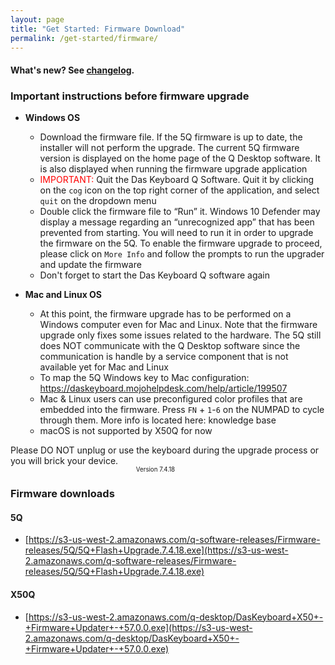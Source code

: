 ```yaml
---
layout: page
title: "Get Started: Firmware Download"
permalink: /get-started/firmware/
---
```

#### What's new? See <a href="{{site.baseurl}}/updates/changelog-firmware/">changelog</a>.

### Important instructions before firmware upgrade

- **Windows OS**

  - Download the firmware file. If the 5Q firmware is up to date, the installer will not perform
    the upgrade. The current 5Q firmware version is displayed on the home page of the Q Desktop
    software. It is also displayed when running the firmware upgrade application
  - <span style="color:red;">IMPORTANT:</span> Quit the Das Keyboard Q Software. Quit it by clicking on the `cog` icon on the top right corner of the application, and select `quit` on the dropdown menu
  - Double click the firmware file to “Run” it. Windows 10 Defender may display a message regarding    an “unrecognized app” that has been prevented from starting. You will need to run it in order to   upgrade the firmware on the 5Q. To enable the firmware upgrade to proceed, please click on `More Info` and follow the prompts to run the upgrader and update the firmware
  - Don't forget to start the Das Keyboard Q software again

- **Mac and Linux OS**
  - At this point, the firmware upgrade has to be performed on a Windows computer even for Mac and Linux. Note that the firmware upgrade only fixes some issues related to the hardware. The 5Q still does NOT communicate with the Q Desktop software since the communication is handle by a service component that is not available yet for Mac and Linux
  - To map the 5Q Windows key to Mac configuration: https://daskeyboard.mojohelpdesk.com/help/article/199507
  - Mac & Linux users can use preconfigured color profiles that are embedded into the firmware. Press `FN` + `1`-`6` on the NUMPAD to cycle through them. More info is located here: knowledge base
  - macOS is not supported by X50Q for now

<div class="alert alert-danger mt-3" role="alert">
Please DO NOT unplug or use the keyboard during the upgrade process or you will brick your device.
</div>


<div class="homepage__button_row">
  <div style="text-align:center;">
    <a id="firmware-download-button"
      class="get-started-button"></a>
    <small>
      <small style="margin-right: 40px;"
      id="firmware-download-version">Version 7.4.18</small>
    </small>
  </div>
</div>


### Firmware downloads

#### 5Q
- [https://s3-us-west-2.amazonaws.com/q-software-releases/Firmware-releases/5Q/5Q+Flash+Upgrade.7.4.18.exe](https://s3-us-west-2.amazonaws.com/q-software-releases/Firmware-releases/5Q/5Q+Flash+Upgrade.7.4.18.exe)

#### X50Q
- [https://s3-us-west-2.amazonaws.com/q-desktop/DasKeyboard+X50+-+Firmware+Updater+-+57.0.0.exe](https://s3-us-west-2.amazonaws.com/q-desktop/DasKeyboard+X50+-+Firmware+Updater+-+57.0.0.exe)
